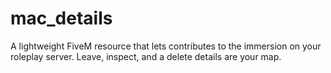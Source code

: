 # mac_details
A lightweight FiveM resource that lets contributes to the immersion on your roleplay server. Leave, inspect, and a delete details are your map.
